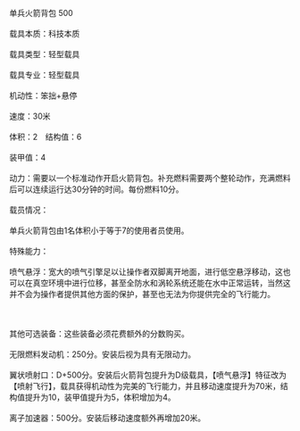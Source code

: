 <title>单兵火箭背包</title>
<meta name="GENERATOR" content="WinCHM">
<meta http-equiv="Content-Type" content="text/html; charset=gb2312">
<br>单兵火箭背包 500
<br>
<br>载具本质：科技本质
<br>
<br>载具类型：轻型载具
<br>
<br>载具专业：轻型载具
<br>
<br>机动性：笨拙+悬停
<br>
<br>速度：30米
<br>
<br>体积：2　结构值：6
<br>
<br>装甲值：4 
<br>
<br>动力：需要以一个标准动作开启火箭背包。补充燃料需要两个整轮动作，充满燃料后可以连续运行达30分钟的时间。每份燃料10分。 
<br>
<br>载员情况： 
<br>
<br>单兵火箭背包由1名体积小于等于7的使用者员使用。 
<br>
<br>特殊能力： 
<br>
<br>喷气悬浮：宽大的喷气引擎足以让操作者双脚离开地面，进行低空悬浮移动，这也可以在真空环境中进行位移，甚至全防水和涡轮系统还能在水中正常运转，当然这并不会为操作者提供其他方面的保护，甚至也无法为你提供完全的飞行能力。
<br>
<br>
<br>
<br>其他可选装备：这些装备必须花费额外的分数购买。 
<br>
<br>无限燃料发动机：250分。安装后视为具有无限动力。 
<br>
<br>翼状喷射口：D+500分。安装后火箭背包提升为D级载具，【喷气悬浮】特征改为【喷射飞行】，载具获得机动性为完美的飞行能力，并且移动速度提升为70米，结构值提升为10，装甲值提升为5，体积增加为4。
<br>
<br>离子加速器：500分。安装后移动速度额外再增加20米。
